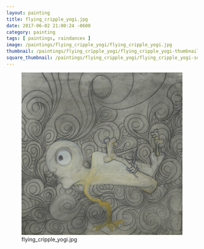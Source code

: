 ```yaml
---
layout: painting
title: flying_cripple_yogi.jpg
date: 2017-06-02 21:00:24 -0600
category: painting
tags: [ paintings, raindances ]
image: /paintings/flying_cripple_yogi/flying_cripple_yogi.jpg
thumbnail: /paintings/flying_cripple_yogi/flying_cripple_yogi-thumbnail.jpg
square_thumbnail: /paintings/flying_cripple_yogi/flying_cripple_yogi-squarethumb.jpg
---
```


<figure class="fullwidth"><img src="/paintings/flying_cripple_yogi/flying_cripple_yogi.jpg" alt="A painting titled: flying_cripple_yogi.jpg by painter Kyle Cunningham" /><figcaption>flying_cripple_yogi.jpg</figcaption></figure>
